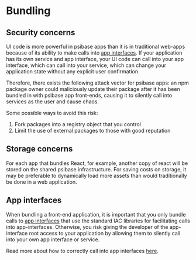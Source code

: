 # Bundling

## Security concerns

UI code is more powerful in psibase apps than it is in traditional web-apps because of its ability to make calls into [app interfaces](../app-interfaces/README.md). If your application has its own service and app interface, your UI code can call into your app interface, which can call into your service, which can change your application state without any explicit user confirmation.

Therefore, there exists the following attack vector for psibase apps: an npm package owner could maliciously update their package after it has been bundled in with psibase app front-ends, causing it to silently call into services as the user and cause chaos.

Some possible ways to avoid this risk:
1. Fork packages into a registry object that you control
2. Limit the use of external packages to those with good reputation

## Storage concerns

For each app that bundles React, for example, another copy of react will be stored on the shared psibase infrastructure. For saving costs on storage, it may be preferable to dynamically load more assets than would traditionally be done in a web application.

## App interfaces

When bundling a front-end application, it is important that you only bundle calls to [app interfaces](../app-interfaces/README.md) that use the standard IAC libraries for facilitating calls into app-interfaces. Otherwise, you risk giving the developer of the app-interface root access to your application by allowing them to silently call into your own app interface or service.

Read more about how to correctly call into app interfaces [here](../app-interfaces/reference/README.md#calling-the-app-interface).
